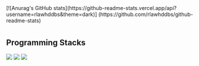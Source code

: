 <div class="top-Panel">
  [![Anurag's GitHub stats](https://github-readme-stats.vercel.app/api?username=rlawhddbs&theme=dark)] (https://github.com/rlawhddbs/github-readme-stats)
</div>

#

## Programming Stacks

<div class="bottom">
  <img src="https://img.shields.io/badge/C-A8B9CC?style=flat-square&logo=C&logoColor=black"/>
  <img src="https://img.shields.io/badge/HTML5-E34F26?style=flat-square&logo=HTML5&logoColor=white"/>
  <img src="https://img.shields.io/badge/Spring Boot-6DB33FC?style=flat-square&logo=Spring Boot&logoColor=white"/>
</div>
